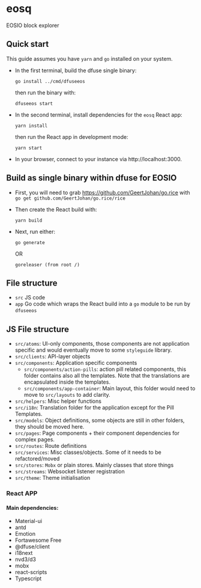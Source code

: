 # eosq

EOSIO block explorer

## Quick start

This guide assumes you have `yarn` and `go` installed on your system.

* In the first terminal, build the dfuse single binary:

      go install ../cmd/dfuseeos

    then run the binary with:

      dfuseeos start

* In the second terminal, install dependencies for the `eosq` React app:

      yarn install
    
    then run the React app in development mode:

      yarn start

* In your browser, connect to your instance via http://localhost:3000.

## Build as single binary within dfuse for EOSIO

* First, you will need to grab https://github.com/GeertJohan/go.rice with `go get github.com/GeertJohan/go.rice/rice`

* Then create the React build with:
        
      yarn build

* Next, run either:

      go generate

    OR

      goreleaser (from root /)

## File structure

- `src` JS code
- `app` Go code which wraps the React build into a `go` module to be run by `dfuseeos`

## JS File structure

* `src/atoms`: UI-only components, those components are not application specific and would eventually move to some `styleguide` library.
* `src/clients`: API-layer objects
* `src/components`: Application specific components
    * `src/components/action-pills`: action pill related components, this folder contains also all the templates. Note that the translations are encapsulated inside the templates.
    * `src/components/app-container`: Main layout, this folder would need to move to `src/layouts` to add clarity.
* `src/helpers`: Misc helper functions
* `src/i18n`: Translation folder for the application except for the Pill Templates.
* `src/models`: Object definitions, some objects are still in other folders, they should be moved here.
* `src/pages`: Page components + their component dependencies for complex pages.
* `src/routes`: Route definitions
* `src/services`: Misc classes/objects. Some of it needs to be refactored/moved
* `src/stores`: `Mobx` or plain stores. Mainly classes that store things
* `src/streams`: Websocket listener registration
* `src/theme`: Theme initialisation

### React APP

#### Main dependencies:

* Material-ui
* antd
* Emotion
* Fortawesome Free
* @dfuse/client
* i18next
* nvd3/d3
* mobx
* react-scripts
* Typescript
